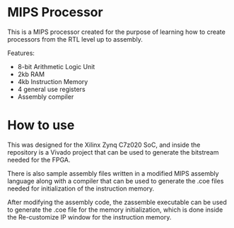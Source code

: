 # MIPS Processor
This is a MIPS processor created for the purpose of learning how to create processors from the RTL level up to assembly. 

Features:
- 8-bit Arithmetic Logic Unit
- 2kb RAM
- 4kb Instruction Memory
- 4 general use registers
- Assembly compiler

# How to use
This was designed for the Xilinx Zynq C7z020 SoC, and inside the repository is a Vivado project that can be used to generate the bitstream needed for the FPGA.

There is also sample assembly files written in a modified MIPS assembly language along with a compiler that can be used to generate the .coe files needed for initialization of the instruction memory.

After modifying the assembly code, the zassemble executable can be used to generate the .coe file for the memory initialization, which is done inside the Re-customize IP window for the instruction memory.
